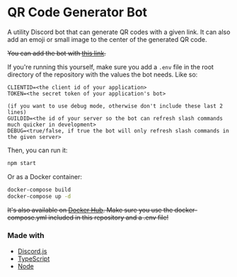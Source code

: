 # QR Code Generator Bot

A utility Discord bot that can generate QR codes with a given link. It can also add an emoji or small image to the center of the generated QR code.

~~You can add the bot with [this link](https://discord.com/api/oauth2/authorize?client_id=949174768756748338&permissions=0&scope=bot%20applications.commands).~~

If you're running this yourself, make sure you add a `.env` file in the root directory of the repository with the values the bot needs. Like so:

```.env
CLIENTID=<the client id of your application>
TOKEN=<the secret token of your application's bot>

(if you want to use debug mode, otherwise don't include these last 2 lines)
GUILDID=<the id of your server so the bot can refresh slash commands much quicker in development>
DEBUG=<true/false, if true the bot will only refresh slash commands in the given server>
```

Then, you can run it:

```bash
npm start
```

Or as a Docker container:

```bash
docker-compose build
docker-compose up -d
```

~~It's also available on [Docker Hub](https://hub.docker.com/repository/docker/atomicchocolate/discord-qr-code). Make sure you use the docker-compose.yml included in this repository and a .env file!~~

### Made with

- [Discord.js](https://discord.js.org/)
- [TypeScript](https://www.typescriptlang.org)
- [Node](https://nodejs.org/en/)

